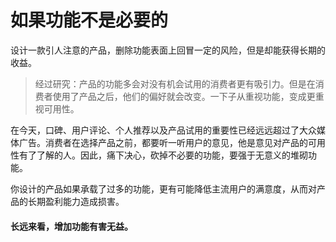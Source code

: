 # 如果功能不是必要的

设计一款引人注意的产品，删除功能表面上回冒一定的风险，但是却能获得长期的收益。

> 经过研究：产品的功能多会对没有机会试用的消费者更有吸引力。但是在消费者使用了产品之后，他们的偏好就会改变。一下子从重视功能，变成更重视可用性。

在今天，口碑、用户评论、个人推荐以及产品试用的重要性已经远远超过了大众媒体广告。消费者在选择产品之前，都要听一听用户的意见，他是意见对产品的可用性有了了解的人。因此，痛下决心，砍掉不必要的功能，要强于无意义的堆砌功能。

你设计的产品如果承载了过多的功能，更有可能降低主流用户的满意度，从而对产品的长期盈利能力造成损害。

#### 长远来看，增加功能有害无益。

